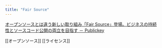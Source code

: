 ```yaml
---
title: "Fair Source"
---
```


[オープンソースとは違う新しい取り組み「Fair Source」登場。ビジネスの持続性とソースコード公開の両立を目指す － Publickey](https://www.publickey1.jp/blog/24/fair_source.html)

[[オープンソース]]
[[ライセンス]]
